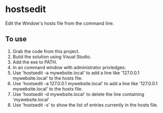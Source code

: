 # hostsedit
Edit the Window's hosts file from the command line.

## To use
1. Grab the code from this project.
1. Build the solution using Visual Studio.
1. Add the exe to PATH.
1. In an command window with administrator privledges:
  1. Use 'hostsedit -a mywebsite.local' to add a line like '127.0.0.1 mywebsite.local' to the hosts file.
  1. Use 'hostsedit -a 127.0.0.1 mywebsite.local' to add a line like '127.0.0.1 mywebsite.local' to the hosts file.
  1. Use 'hostsedit -d mywebsite.local' to delete the line containing 'mywebsite.local'
  1. Use 'hostsedit -s' to show the list of entries currently in the hosts file.
